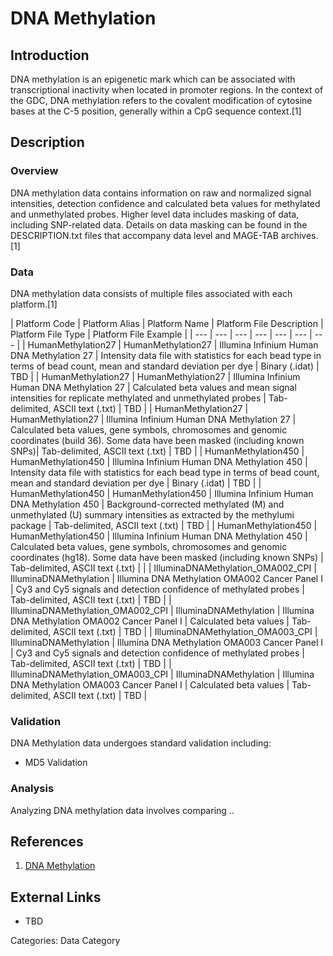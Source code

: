 # DNA Methylation #

## Introduction ##
DNA methylation is an epigenetic mark which can be associated with transcriptional inactivity when located in promoter regions. In the context of the GDC, DNA methylation refers to the covalent modification of cytosine bases at the C-5 position, generally within a CpG sequence context.[1]
## Description ##
### Overview ###
DNA methylation data contains information on raw and normalized signal intensities, detection confidence and calculated beta values for methylated and unmethylated probes. Higher level data includes masking of data, including SNP-related data. Details on data masking can be found in the DESCRIPTION.txt files that accompany data level and MAGE-TAB archives.[1]
### Data ###
DNA methylation data consists of multiple files associated with each platform.[1]

| Platform Code | Platform Alias | Platform Name | Platform File Description | Platform File Type | Platform File Example |
| --- | --- | --- | --- | --- | --- | --- |
| HumanMethylation27 | HumanMethylation27 | Illumina Infinium Human DNA Methylation 27 | Intensity data file with statistics for each bead type in terms of bead count, mean and standard deviation per dye | Binary (.idat) | TBD |
| HumanMethylation27 | HumanMethylation27 | Illumina Infinium Human DNA Methylation 27 | Calculated beta values and mean signal intensities for replicate methylated and unmethylated probes | Tab-delimited, ASCII text (.txt) | TBD |
| HumanMethylation27 | HumanMethylation27 | Illumina Infinium Human DNA Methylation 27 | Calculated beta values, gene symbols, chromosomes and genomic coordinates (build 36). Some data have been masked (including known SNPs)| Tab-delimited, ASCII text (.txt) | TBD |
| HumanMethylation450 | HumanMethylation450 | Illumina Infinium Human DNA Methylation 450 | Intensity data file with statistics for each bead type in terms of bead count, mean and standard deviation per dye | Binary (.idat) | TBD |
| HumanMethylation450 | HumanMethylation450 | Illumina Infinium Human DNA Methylation 450 | Background-corrected methylated (M) and unmethylated (U) summary intensities as extracted by the methylumi package | Tab-delimited, ASCII text (.txt) | TBD |
| HumanMethylation450 | HumanMethylation450 | Illumina Infinium Human DNA Methylation 450 | Calculated beta values, gene symbols, chromosomes and genomic coordinates (hg18). Some data have been masked (including known SNPs) | Tab-delimited, ASCII text (.txt) | |
| IlluminaDNAMethylation_OMA002_CPI | IlluminaDNAMethylation | Illumina DNA Methylation OMA002 Cancer Panel I | Cy3 and Cy5 signals and detection confidence of methylated probes | Tab-delimited, ASCII text (.txt) | TBD |
| IlluminaDNAMethylation_OMA002_CPI | IlluminaDNAMethylation | Illumina DNA Methylation OMA002 Cancer Panel I | Calculated beta values | Tab-delimited, ASCII text (.txt) | TBD |
| IlluminaDNAMethylation_OMA003_CPI | IlluminaDNAMethylation | Illumina DNA Methylation OMA003 Cancer Panel I | Cy3 and Cy5 signals and detection confidence of methylated probes | Tab-delimited, ASCII text (.txt) | TBD |
| IlluminaDNAMethylation_OMA003_CPI | IlluminaDNAMethylation | Illumina DNA Methylation OMA003 Cancer Panel I | Calculated beta values | Tab-delimited, ASCII text (.txt) | TBD |
### Validation ###
DNA Methylation data undergoes standard validation including:
- MD5 Validation

### Analysis ###
Analyzing DNA methylation data involves comparing ..

## References ##
1. [DNA Methylation](https://wiki.nci.nih.gov/display/TCGA/DNA+methylation "DNA Methylation")

## External Links ##
* TBD

Categories: Data Category
